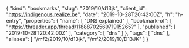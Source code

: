 {
  "kind": "bookmarks",
  "slug": "2019/10/d13jk",
  "client_id": "https://indigenous.realize.be",
  "date": "2019-10-28T20:42:00Z",
  "h": "h-entry",
  "properties": {
    "name": [
      "DNS explained"
    ],
    "bookmark-of": [
      "https://threader.app/thread/1188870256971915265?"
    ],
    "published": [
      "2019-10-28T20:42:00Z"
    ],
    "category": [
      "dns"
    ]
  },
  "tags": [
    "dns"
  ],
  "aliases": [
    "/mf2/2019/10/d13jk",
    "/mf2/2019/10/D13JK"
  ]
}
